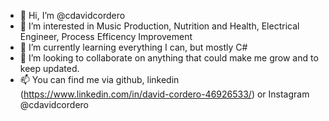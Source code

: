 - 👋 Hi, I’m @cdavidcordero
- 👀 I’m interested in Music Production, Nutrition and Health, Electrical Engineer, Process Efficency Improvement
- 🌱 I’m currently learning everything I can, but mostly C#
- 💞️ I’m looking to collaborate on anything that could make me grow and to keep updated. 
- 📫 You can find me via github, linkedin (https://www.linkedin.com/in/david-cordero-46926533/) or Instagram @cdavidcordero
<!---
cdavidcordero/cdavidcordero is a ✨ special ✨ repository because its `README.md` (this file) appears on your GitHub profile.
You can click the Preview link to take a look at your changes.
--->
